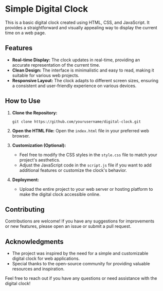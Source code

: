 # Simple Digital Clock

This is a basic digital clock created using HTML, CSS, and JavaScript. It provides a straightforward and visually appealing way to display the current time on a web page.

## Features

- **Real-time Display:** The clock updates in real-time, providing an accurate representation of the current time.
- **Clean Design:** The interface is minimalistic and easy to read, making it suitable for various web projects.
- **Responsive Layout:** The clock adapts to different screen sizes, ensuring a consistent and user-friendly experience on various devices.

## How to Use

1. **Clone the Repository:**
   ```
   git clone https://github.com/yourusername/digital-clock.git
   ```

2. **Open the HTML File:**
   Open the `index.html` file in your preferred web browser.

3. **Customization (Optional):**
   - Feel free to modify the CSS styles in the `style.css` file to match your project's aesthetics.
   - Adjust the JavaScript code in the `script.js` file if you want to add additional features or customize the clock's behavior.

4. **Deployment:**
   - Upload the entire project to your web server or hosting platform to make the digital clock accessible online.

## Contributing

Contributions are welcome! If you have any suggestions for improvements or new features, please open an issue or submit a pull request.

## Acknowledgments

- The project was inspired by the need for a simple and customizable digital clock for web applications.
- Special thanks to the open-source community for providing valuable resources and inspiration.

Feel free to reach out if you have any questions or need assistance with the digital clock!
